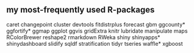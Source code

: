 ## my most-frequently used R-packages

caret
changepoint
cluster
devtools
fitdistrplus
forecast
gbm
ggcounty*
ggfortify*
ggmap
ggplot
ggvis
gridExtra
knitr
lubridate
manipulate
maps
RColorBrewer
reshape2
rmarkdown
RWeka
shiny
shinyapps*
shinydashboard
slidify
sqldf
stratification
tidyr
tseries
waffle*
xgboost
